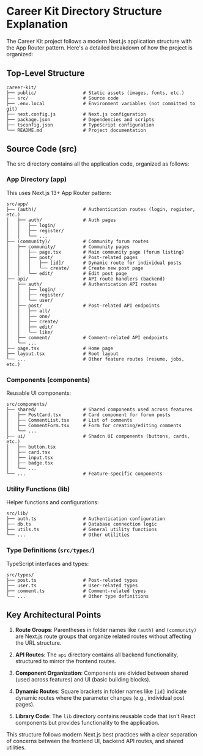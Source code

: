 # Career Kit Directory Structure Explanation

The Career Kit project follows a modern Next.js application structure with the App Router pattern. Here's a detailed breakdown of how the project is organized:

## Top-Level Structure

```
career-kit/
├── public/                 # Static assets (images, fonts, etc.)
├── src/                    # Source code
├── .env.local              # Environment variables (not committed to git)
├── next.config.js          # Next.js configuration 
├── package.json            # Dependencies and scripts
├── tsconfig.json           # TypeScript configuration
└── README.md               # Project documentation
```

## Source Code (src)

The src directory contains all the application code, organized as follows:

### App Directory (app)

This uses Next.js 13+ App Router pattern:

```
src/app/
├── (auth)/                 # Authentication routes (login, register, etc.)
│   ├── auth/               # Auth pages
│   │   ├── login/
│   │   ├── register/
│   │   └── ...
├── (community)/            # Community forum routes
│   ├── community/          # Community pages
│   │   ├── page.tsx        # Main community page (forum listing)
│   │   ├── post/           # Post-related pages
│   │   │   ├── [id]/       # Dynamic route for individual posts
│   │   │   └── create/     # Create new post page
│   │   └── edit/           # Edit post page
├── api/                    # API route handlers (backend)
│   ├── auth/               # Authentication API routes
│   │   ├── login/
│   │   ├── register/
│   │   └── user/
│   ├── post/               # Post-related API endpoints
│   │   ├── all/
│   │   ├── one/
│   │   ├── create/
│   │   ├── edit/
│   │   └── like/
│   ├── comment/            # Comment-related API endpoints
│   └── ...
├── page.tsx                # Home page
├── layout.tsx              # Root layout
└── ...                     # Other feature routes (resume, jobs, etc.)
```

### Components (components)

Reusable UI components:

```
src/components/
├── shared/                 # Shared components used across features
│   ├── PostCard.tsx        # Card component for forum posts
│   ├── CommentList.tsx     # List of comments
│   ├── CommentForm.tsx     # Form for creating/editing comments
│   └── ...
├── ui/                     # Shadcn UI components (buttons, cards, etc.)
│   ├── button.tsx
│   ├── card.tsx
│   ├── input.tsx
│   ├── badge.tsx
│   └── ...
└── ...                     # Feature-specific components
```

### Utility Functions (lib)

Helper functions and configurations:

```
src/lib/
├── auth.ts                 # Authentication configuration
├── db.ts                   # Database connection logic
├── utils.ts                # General utility functions
└── ...                     # Other utilities
```

### Type Definitions (`src/types/`)

TypeScript interfaces and types:

```
src/types/
├── post.ts                 # Post-related types
├── user.ts                 # User-related types
├── comment.ts              # Comment-related types
└── ...                     # Other type definitions
```

## Key Architectural Points

1. **Route Groups**: Parentheses in folder names like `(auth)` and `(community)` are Next.js route groups that organize related routes without affecting the URL structure.

2. **API Routes**: The `api` directory contains all backend functionality, structured to mirror the frontend routes.

3. **Component Organization**: Components are divided between shared (used across features) and UI (basic building blocks).

4. **Dynamic Routes**: Square brackets in folder names like `[id]` indicate dynamic routes where the parameter changes (e.g., individual post pages).

5. **Library Code**: The `lib` directory contains reusable code that isn't React components but provides functionality to the application.

This structure follows modern Next.js best practices with a clear separation of concerns between the frontend UI, backend API routes, and shared utilities.